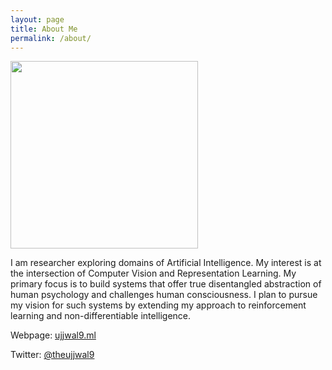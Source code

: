 ```yaml
---
layout: page
title: About Me
permalink: /about/
---
```


<img src="/blog/images/walk.jpeg" height="300" width="300" style="margin-left:0rem">


I am researcher exploring domains of Artificial Intelligence. My interest is at the intersection of Computer Vision and Representation Learning. My primary focus is to build systems that offer true disentangled abstraction of human psychology and challenges human consciousness. I plan to pursue my vision for such systems by extending my approach to reinforcement learning and non-differentiable intelligence.

Webpage: [ujjwal9.ml](https://ujjwal-9.github.io/)


Twitter: [@theujjwal9](https://twitter.com/@theujjwal9)
